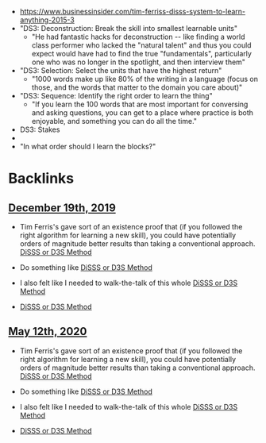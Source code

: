 - https://www.businessinsider.com/tim-ferriss-disss-system-to-learn-anything-2015-3
- "DS3: Deconstruction:  Break the skill into smallest learnable units"
    - "He had fantastic hacks for deconstruction -- like finding a world class performer who lacked the "natural talent" and thus you could expect would have had to find the true "fundamentals", particularly one who was no longer in the spotlight, and then interview them"
- "DS3: Selection:  Select the units that have the highest return"
    - "1000 words make up like 80% of the writing in a language (focus on those, and the words that matter to the domain you care about)"
- "DS3: Sequence: Identify the right order to learn the thing"
    - "If you learn the 100 words that are most important for conversing and asking questions, you can get to a place where practice is both enjoyable, and something you can do all the time."
- DS3: Stakes
- 
- "In what order should I learn the blocks?"

# Backlinks
## [December 19th, 2019](<December 19th, 2019.md>)
- Tim Ferris's gave sort of an existence proof that (if you followed the right algorithm for learning a new skill), you could have potentially orders of magnitude better results than taking a conventional approach. [DiSSS or D3S Method](<DiSSS or D3S Method.md>)

- Do something like [DiSSS or D3S Method](<DiSSS or D3S Method.md>)

- I also felt like I needed to walk-the-talk of this whole [DiSSS or D3S Method](<DiSSS or D3S Method.md>)

- [DiSSS or D3S Method](<DiSSS or D3S Method.md>)

## [May 12th, 2020](<May 12th, 2020.md>)
- Tim Ferris's gave sort of an existence proof that (if you followed the right algorithm for learning a new skill), you could have potentially orders of magnitude better results than taking a conventional approach. [DiSSS or D3S Method](<DiSSS or D3S Method.md>)

- Do something like [DiSSS or D3S Method](<DiSSS or D3S Method.md>)

- I also felt like I needed to walk-the-talk of this whole [DiSSS or D3S Method](<DiSSS or D3S Method.md>)

- [DiSSS or D3S Method](<DiSSS or D3S Method.md>)

